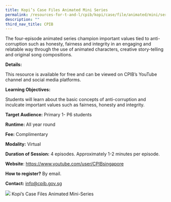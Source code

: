 ```yaml
---
title: Kopi’s Case Files Animated Mini Series
permalink: /resources-for-t-and-l/cpib/kopi/case/file/animated/mini/series/
description: ""
third_nav_title: CPIB
---
```

The four-episode animated series champion important values tied to anti-corruption such as honesty, fairness and integrity in an engaging and relatable way through the use of animated characters, creative story-telling and original song compositions.

**Details:** 

This resource is available for free and can be viewed on CPIB’s YouTube channel and social media platforms.

**Learning Objectives:**

Students will learn about the basic concepts of anti-corruption and inculcate important values such as fairness, honesty and integrity.

**Target Audience:** Primary 1- P6 students

**Runtime:** All year round

**Fee:** Complimentary

**Modality:** Virtual

**Duration of Session:** 4 episodes. Approximately 1-2 minutes per episode.

**Website**: https://www.youtube.com/user/CPIBsingapore

**How to register?** By email.

**Contact:** info@cpib.gov.sg

![](/images/kopi’s%20case%20files%20animated%20mini-series_photo%201.png)
Kopi’s Case Files Animated Mini-Series